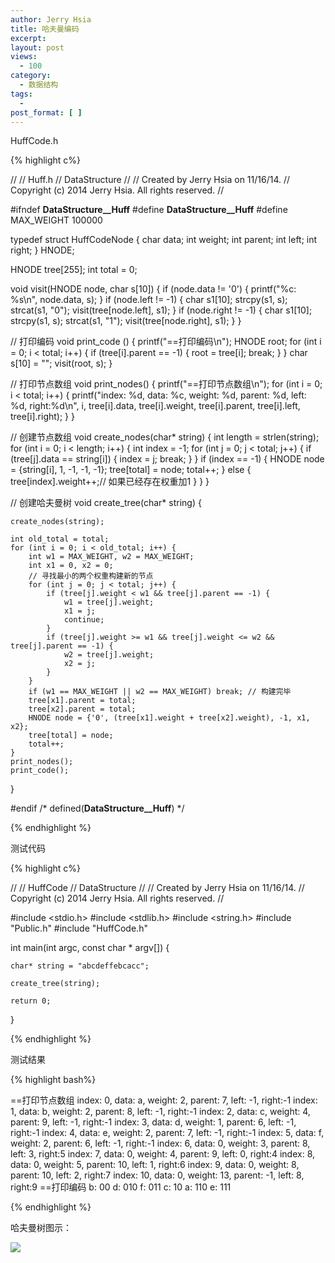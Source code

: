 ```yaml
---
author: Jerry Hsia
title: 哈夫曼编码
excerpt:
layout: post
views:
  - 100
category:
  - 数据结构
tags:
  - 
post_format: [ ]
---
```


HuffCode.h

{% highlight  c%}

//
//  Huff.h
//  DataStructure
//
//  Created by Jerry Hsia on 11/16/14.
//  Copyright (c) 2014 Jerry Hsia. All rights reserved.
//

#ifndef __DataStructure__Huff__
#define __DataStructure__Huff__
#define MAX_WEIGHT 100000

typedef struct HuffCodeNode {
    char data;
    int weight;
    int parent;
    int left;
    int right;
} HNODE;

HNODE tree[255];
int total = 0;

void visit(HNODE node, char s[10]) {
    if (node.data != '0') {
        printf("%c: %s\n", node.data, s);
    }
    if (node.left != -1) {
        char s1[10];
        strcpy(s1, s);
        strcat(s1, "0");
        visit(tree[node.left], s1);
    }
    if (node.right != -1) {
        char s1[10];
        strcpy(s1, s);
        strcat(s1, "1");
        visit(tree[node.right], s1);
    }
}

// 打印编码
void print_code () {
    printf("==打印编码\n");
    HNODE root;
    for (int i = 0; i < total; i++) {
        if (tree[i].parent == -1) {
            root = tree[i];
            break;
        }
    }
    char s[10] = "";
    visit(root, s);
}

// 打印节点数组
void print_nodes() {
    printf("==打印节点数组\n");
    for (int i = 0; i < total; i++) {
        printf("index: %d, data: %c, weight: %d, parent: %d, left: %d, right:%d\n", i, tree[i].data, tree[i].weight, tree[i].parent, tree[i].left, tree[i].right);
    }
}

// 创建节点数组
void create_nodes(char* string) {
    int length = strlen(string);
    for (int i = 0; i < length; i++) {
        int index = -1;
        for (int j = 0; j < total; j++) {
            if (tree[j].data == string[i]) {
                index = j;
                break;
            }
        }
        if (index == -1) {
            HNODE node = {string[i], 1, -1, -1, -1};
            tree[total] = node;
            total++;
        } else {
            tree[index].weight++;// 如果已经存在权重加1
        }
    }
}

// 创建哈夫曼树
void create_tree(char* string) {
    
    create_nodes(string);
    
    int old_total = total;
    for (int i = 0; i < old_total; i++) {
        int w1 = MAX_WEIGHT, w2 = MAX_WEIGHT;
        int x1 = 0, x2 = 0;
        // 寻找最小的两个权重构建新的节点
        for (int j = 0; j < total; j++) {
            if (tree[j].weight < w1 && tree[j].parent == -1) {
                w1 = tree[j].weight;
                x1 = j;
                continue;
            }
            if (tree[j].weight >= w1 && tree[j].weight <= w2 && tree[j].parent == -1) {
                w2 = tree[j].weight;
                x2 = j;
            }
        }
        if (w1 == MAX_WEIGHT || w2 == MAX_WEIGHT) break; // 构建完毕
        tree[x1].parent = total;
        tree[x2].parent = total;
        HNODE node = {'0', (tree[x1].weight + tree[x2].weight), -1, x1, x2};
        tree[total] = node;
        total++;
    }
    print_nodes();
    print_code();
}

#endif /* defined(__DataStructure__Huff__) */



{% endhighlight %}

测试代码

{% highlight  c%}

//
//  HuffCode
//  DataStructure
//
//  Created by Jerry Hsia on 11/16/14.
//  Copyright (c) 2014 Jerry Hsia. All rights reserved.
//

#include <stdio.h>
#include <stdlib.h>
#include <string.h>
#include "Public.h"
#include "HuffCode.h"
 
int main(int argc, const char * argv[]) {
    
    char* string = "abcdeffebcacc";
    
    create_tree(string);
    
    return 0;
}

{% endhighlight %}

测试结果

{% highlight  bash%}

==打印节点数组
index: 0, data: a, weight: 2, parent: 7, left: -1, right:-1
index: 1, data: b, weight: 2, parent: 8, left: -1, right:-1
index: 2, data: c, weight: 4, parent: 9, left: -1, right:-1
index: 3, data: d, weight: 1, parent: 6, left: -1, right:-1
index: 4, data: e, weight: 2, parent: 7, left: -1, right:-1
index: 5, data: f, weight: 2, parent: 6, left: -1, right:-1
index: 6, data: 0, weight: 3, parent: 8, left: 3, right:5
index: 7, data: 0, weight: 4, parent: 9, left: 0, right:4
index: 8, data: 0, weight: 5, parent: 10, left: 1, right:6
index: 9, data: 0, weight: 8, parent: 10, left: 2, right:7
index: 10, data: 0, weight: 13, parent: -1, left: 8, right:9
==打印编码
b: 00
d: 010
f: 011
c: 10
a: 110
e: 111

{% endhighlight %}

哈夫曼树图示：

![]({{site.blog.static}}files/huff-code.jpg)
